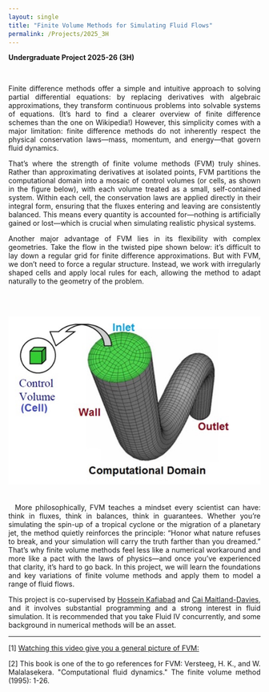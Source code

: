 ```yaml
---
layout: single
title: "Finite Volume Methods for Simulating Fluid Flows"
permalink: /Projects/2025_3H
---
```


**Undergraduate Project 2025-26 (3H)** 



<br>

<div style="text-align: justify">

Finite difference methods offer a simple and intuitive approach to solving partial differential equations: by replacing derivatives with algebraic approximations, they transform continuous problems into solvable systems of equations. (It’s hard to find a clearer overview of finite difference schemes than the one on Wikipedia!) However, this simplicity comes with a major limitation: finite difference methods do not inherently respect the physical conservation laws—mass, momentum, and energy—that govern fluid dynamics.

That’s where the strength of finite volume methods (FVM) truly shines. Rather than approximating derivatives at isolated points, FVM partitions the computational domain into a mosaic of control volumes (or cells, as shown in the figure below), with each volume treated as a small, self-contained system. Within each cell, the conservation laws are applied directly in their integral form, ensuring that the fluxes entering and leaving are consistently balanced. This means every quantity is accounted for—nothing is artificially gained or lost—which is crucial when simulating realistic physical systems.


Another major advantage of FVM lies in its flexibility with complex geometries. Take the flow in the twisted pipe shown below: it’s difficult to lay down a regular grid for finite difference approximations. But with FVM, we don’t need to force a regular structure. Instead, we work with irregularly shaped cells and apply local rules for each, allowing the method to adapt naturally to the geometry of the problem. 

&nbsp;
<br>
<br>
<center>
<img src="/assets/images/FVMpipe.jpg" class="center">
</center>
<br>
<br>
&nbsp;
More philosophically, FVM teaches a mindset every scientist can have: think in fluxes, think in balances, think in guarantees. Whether you’re simulating the spin-up of a tropical cyclone or the migration of a planetary jet, the method quietly reinforces the principle: “Honor what nature refuses to break, and your simulation will carry the truth farther than you dreamed.” That’s why finite volume methods feel less like a numerical workaround and more like a pact with the laws of physics—and once you’ve experienced that clarity, it’s hard to go back.
In this project, we will learn the foundations and key variations of finite volume methods and apply them to model a range of fluid flows.



This project is co-supervised by [Hossein Kafiabad](kafiabad.com) and [Cai Maitland-Davies](https://www.durham.ac.uk/staff/cai-a-maitland-davies/), and it involves substantial programming and a strong interest in fluid simulation. It is recommended that you take Fluid IV concurrently, and some background in numerical methods will be an asset.



---

[1] [Watching this video give you a general picture of FVM:](https://www.youtube.com/watch?v=4n3DPwcoy4E)

[2] This book is one of the to go references for FVM: Versteeg, H. K., and W. Malalasekera. "Computational fluid dynamics." The finite volume method (1995): 1-26.


